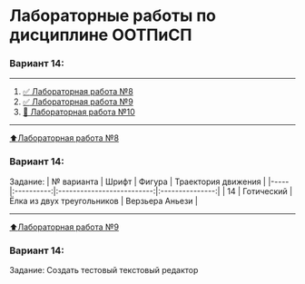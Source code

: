 # Лабораторные работы по дисциплине ООТПиСП
### Вариант 14:
____
1. [:white_check_mark: Лабораторная работа №8](#Лабораторная-работа-№8)
2. [:white_check_mark: Лабораторная работа №9](#Лабораторная-работа-№9)
2. [:black_square_button: Лабораторная работа №10](#Лабораторная-работа-№10)
____
[:arrow_up:Лабораторная работа №8](#Лабораторная-работа-№8)
### Вариант 14:
Задание:
| № варианта  | Шрифт | Фигура | Траектория движения |
|-----|:----------:|:--------------------------:|:---------------:|
| 14  | Готический | Ёлка из двух треугольников | Верзьера Аньези |
____
[:arrow_up:Лабораторная работа №9](#Лабораторная-работа-№9)
### Вариант 14:
Задание:
Создать тестовый текстовый редактор